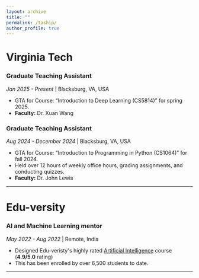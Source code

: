 ```yaml
---
layout: archive
title: ""
permalink: /taship/
author_profile: true
---
```


<i class="fa fa-university" aria-hidden="true"></i> Virginia Tech
======


### Graduate Teaching Assistant
*Jan 2025 - Present* | Blacksburg, VA, USA
* GTA for Course: “Introduction to Deep Learning (CS5814)” for spring 2025.
* **Faculty:** Dr. Xuan Wang

### Graduate Teaching Assistant
*Aug 2024 - December 2024* | Blacksburg, VA, USA
* GTA for Course: “Introduction to Programming in Python (CS1064)” for fall 2024.
* Held over 12 hours of weekly office hours, grading assignments, and conducting quizzes.
* **Faculty:** Dr. John Lewis

---


<i class="fa fa-book" aria-hidden="true"></i> Edu-versity
======


### AI and Machine Learning mentor
*May 2022 - Aug 2022* | Remote, India
* Designed Edu-veristy's highly rated [Artificial Intelligence](https://edu-versity.in/course/artificial-intelligence/) course (**4.9/5.0** rating)
* This has been enrolled by over 6,500 students to date.


---


<!-- 
<i class="fa fa-university" aria-hidden="true"></i> Edu-Versity
======


### Graduate Teaching Assistant
*Jan 2025 - Present* | Blacksburg, VA, USA
* GTA for Course: “Introduction to Deep Learning (CS5814)” for spring 2025.
* **Faculty:** Dr. Xuan Wang

### Graduate Teaching Assistant
*Aug 2024 - December 2024* | Blacksburg, VA, USA
* GTA for Course: “Introduction to Programming in Python (CS1064)” for fall 2024.
* Held over 12 hours of weekly office hours, grading assignments, and conducting quizzes.
* **Faculty:** Dr. John Lewis -->